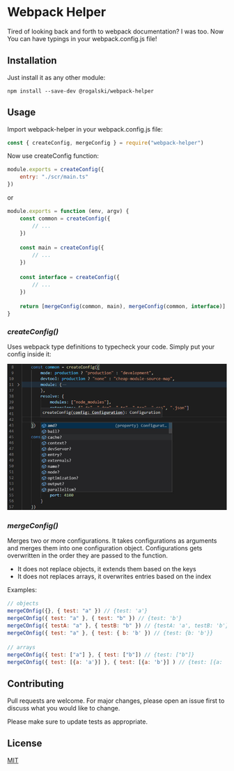 # Webpack Helper

Tired of looking back and forth to webpack documentation? I was too. Now You can have typings in your webpack.config.js file!

## Installation

Just install it as any other module:

```
npm install --save-dev @rogalski/webpack-helper
```

## Usage

Import webpack-helper in your webpack.config.js file:

```javascript
const { createConfig, mergeConfig } = require("webpack-helper")
```

Now use createConfig function:

```javascript
module.exports = createConfig({
	entry: "./scr/main.ts"
})
```

or

```javascript
module.exports = function (env, argv) {
	const common = createConfig({
		// ...
	})

	const main = createConfig({
		// ...
	})

	const interface = createConfig({
		// ...
	})

	return [mergeConfig(common, main), mergeConfig(common, interface)]
}
```

### _createConfig()_

Uses webpack type definitions to typecheck your code. Simply put your config inside it:

![It was a screenshot but it didn't load :(](https://raw.githubusercontent.com/Marcin-Rogalski/webpack-helper/master/screenshot.jpg)

### _mergeConfig()_

Merges two or more configurations. It takes configurations as arguments and merges them into one configuration object. Configurations gets overwritten in the order they are passed to the function.

-   It does not replace objects, it extends them based on the keys
-   It does not replaces arrays, it overwrites entries based on the index

Examples:

```javascript
// objects
mergeCOnfig({}, { test: "a" }) // {test: 'a'}
mergeCOnfig({ test: "a" }, { test: "b" }) // {test: 'b'}
mergeCOnfig({ testA: "a" }, { testB: "b" }) // {testA: 'a', testB: 'b'}
mergeCOnfig({ test: "a" }, { test: { b: 'b' }) // {test: {b: 'b'}}

// arrays
mergeCOnfig({ test: ["a"] }, { test: ["b"]) // {test: ["b"]}
mergeCOnfig({ test: [{a: 'a'}] }, { test: [{a: 'b'}] ) // {test: [{a: 'b'}]}
```

## Contributing

Pull requests are welcome. For major changes, please open an issue first to discuss what you would like to change.

Please make sure to update tests as appropriate.

## License

[MIT](https://choosealicense.com/licenses/mit/)
